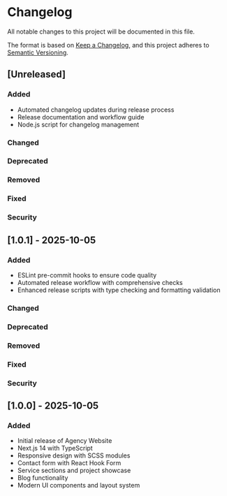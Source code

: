 # Changelog

All notable changes to this project will be documented in this file.

The format is based on [Keep a Changelog](https://keepachangelog.com/en/1.0.0/),
and this project adheres to [Semantic Versioning](https://semver.org/spec/v2.0.0.html).

## [Unreleased]

### Added
- Automated changelog updates during release process
- Release documentation and workflow guide
- Node.js script for changelog management

### Changed

### Deprecated

### Removed

### Fixed

### Security

## [1.0.1] - 2025-10-05

### Added
- ESLint pre-commit hooks to ensure code quality
- Automated release workflow with comprehensive checks
- Enhanced release scripts with type checking and formatting validation

### Changed

### Deprecated

### Removed

### Fixed

### Security

## [1.0.0] - 2025-10-05

### Added
- Initial release of Agency Website
- Next.js 14 with TypeScript
- Responsive design with SCSS modules
- Contact form with React Hook Form
- Service sections and project showcase
- Blog functionality
- Modern UI components and layout system